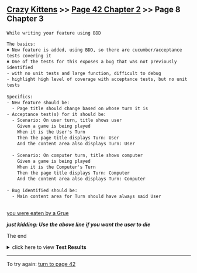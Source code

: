 ## [Crazy Kittens](../page-0/README.md) >> [Page 42 Chapter 2](../page-42/README.md) >> Page 8 Chapter 3

```
While writing your feature using BDD
```

```
The basics:
✖ New feature is added, using BDD, so there are cucumber/acceptance tests covering it
✖ One of the tests for this exposes a bug that was not previously identified
- with no unit tests and large function, difficult to debug
- highlight high level of coverage with acceptance tests, but no unit tests

Specifics:
- New feature should be:
  - Page title should change based on whose turn it is
- Acceptance test(s) for it should be:
  - Scenario: On user turn, title shows user
    Given a game is being played
    When it is the User's Turn
    Then the page title displays Turn: User
    And the content area also displays Turn: User

  - Scenario: On computer turn, title shows computer
    Given a game is being played
    When it is the Computer's Turn
    Then the page title displays Turn: Computer
    And the content area also displays Turn: Computer

- Bug identified should be:
  - Main content area for Turn should have always said User
  

```
[you were eaten by a Grue](https://en.wikipedia.org/wiki/Grue_(monster))


___just kidding: Use the above line if you want the user to die___

The end

<details>
    <summary>click here to view <b>Test Results</b></summary>
    <img width="50%" src="assets/results.png"/>
</details>

<hr>

To try again: [turn to page 42](../page-42/README.md)

